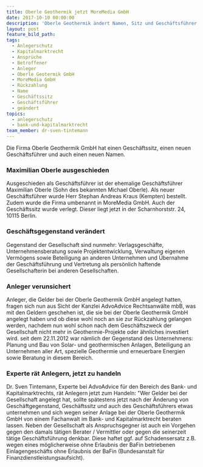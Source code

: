 ```yaml
---
title: Oberle Geothermik jetzt MoreMedia GmbH
date: 2017-10-10 00:00:00
description: 'Oberle Geothermik ändert Namen, Sitz und Geschäftsführer'
layout: post
feature_bild_path:
tags:
  - Anlegerschutz
  - Kapitalmarktrecht
  - Ansprüche
  - Betroffener
  - Anleger
  - Oberle Geotermik GmbH
  - MoreMedia GmbH
  - Rückzahlung
  - Name
  - Geschäftssitz
  - Geschäftsführer
  - geändert
topics:
  - anlegerschutz
  - bank-und-kapitalmarktrecht
team_member: dr-sven-tintemann
---
```



Die Firma Oberle Geothermik GmbH hat einen Geschäftssitz, einen neuen Geschäftsführer und auch einen neuen Namen.

### Maximilian Oberle ausgeschieden

Ausgeschieden als Geschäftsführer ist der ehemalige Geschäftsführer Maximilian Oberle (Sohn des bekannten Michael Oberle). Als neuer Geschäftsführer wurde Herr Stephan Andreas Kraus (Kempten) bestellt. Zudem wurde die Firma umbenannt in MoreMedia GmbH. Auch der Geschäftssitz wurde verlegt. Dieser liegt jetzt in der Scharnhorststr. 24, 10115 Berlin.

### Geschäftsgegenstand verändert

Gegenstand der Gesellschaft sind nunmehr: Verlagsgeschäfte, Unternehmensberatung sowie Projektentwicklung, Verwaltung eigenen Vermögens sowie Beteiligung an anderen Unternehmen und Übernahme der Geschäftsführung und Vertretung als persönlich haftende Gesellschafterin bei anderen Gesellschaften.

### Anleger verunsichert

Anleger, die Gelder bei der Oberle Geothermik GmbH angelegt hatten, fragen sich nun aus Sicht der Kanzlei AdvoAdvice Rechtsanwälte mbB, was mit den Geldern geschehen ist, die sie bei der Oberle Geothermik GmbH angelegt haben und ob diese wohl noch an sie zur Rückzahlung gelangen werden, nachdem nun wohl schon nach dem Geschäftszweck der Gesellschaft nicht mehr in Geothermie-Projekte oder ähnliches investiert wird. seit dem 22.11.2012 war nämlich der Gegenstand des Unternehmens: Planung und Bau von Solar- und geothermischen Anlagen, Beteiligung an Unternehmen aller Art, spezielle Geothermie und erneuerbare Energien sowie Beratung in diesem Bereich.

### Experte rät Anlegern, jetzt zu handeln

Dr. Sven Tintemann, Experte bei AdvoAdvice für den Bereich des Bank- und Kapitalmarktrechts, rät Anlegern jetzt zum Handeln: "Wer Gelder bei der Gesellschaft angelegt hat, sollte spätestens jetzt nach der Änderung von Geschäftgegenstand, Geschäftssitz und auch des Geschäftsführers etwas unternehmen und sich wegen seiner Anlage bei der Oberle Geothermik GmbH von einem Fachanwalt im Bank- und Kapitalmarktrecht beraten lassen. Neben der Gesellschaft als Anspruchsgegner ist auch ein Vorgehen gegen den damals tätigen Berater / Vermittler oder gegen die seinerzeit tätige Geschäftsführung denkbar. Diese haftet ggf. auf Schadensersatz z.B. wegen eines möglicherweise ohne Erlaubnis der BaFin betriebenen Einlagengeschäfts ohne Erlaubnis der BaFin (Bundesanstalt für Finanzdienstleistungsaufsicht).